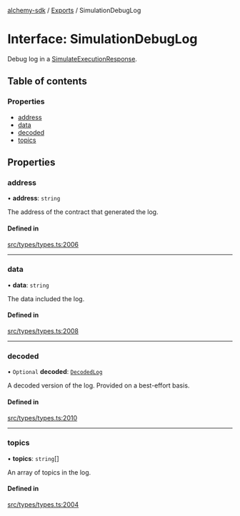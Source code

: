 [alchemy-sdk](../README.md) / [Exports](../modules.md) / SimulationDebugLog

# Interface: SimulationDebugLog

Debug log in a [SimulateExecutionResponse](SimulateExecutionResponse.md).

## Table of contents

### Properties

- [address](SimulationDebugLog.md#address)
- [data](SimulationDebugLog.md#data)
- [decoded](SimulationDebugLog.md#decoded)
- [topics](SimulationDebugLog.md#topics)

## Properties

### address

• **address**: `string`

The address of the contract that generated the log.

#### Defined in

[src/types/types.ts:2006](https://github.com/alchemyplatform/alchemy-sdk-js/blob/340ad5a/src/types/types.ts#L2006)

___

### data

• **data**: `string`

The data included the log.

#### Defined in

[src/types/types.ts:2008](https://github.com/alchemyplatform/alchemy-sdk-js/blob/340ad5a/src/types/types.ts#L2008)

___

### decoded

• `Optional` **decoded**: [`DecodedLog`](DecodedLog.md)

A decoded version of the log. Provided on a best-effort basis.

#### Defined in

[src/types/types.ts:2010](https://github.com/alchemyplatform/alchemy-sdk-js/blob/340ad5a/src/types/types.ts#L2010)

___

### topics

• **topics**: `string`[]

An array of topics in the log.

#### Defined in

[src/types/types.ts:2004](https://github.com/alchemyplatform/alchemy-sdk-js/blob/340ad5a/src/types/types.ts#L2004)
